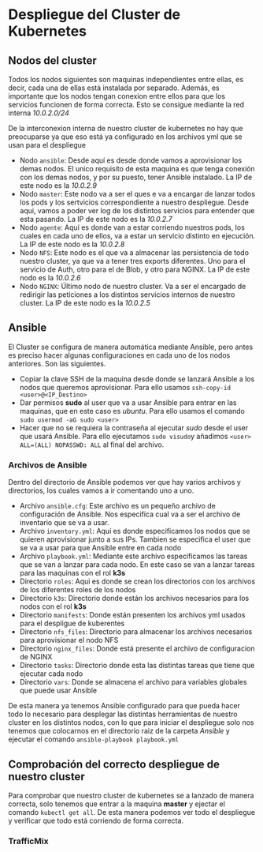 # Despliegue del Cluster de Kubernetes

## Nodos del cluster
Todos los nodos siguientes son maquinas independientes entre ellas, es decir, cada una de ellas está instalada por separado. Además, es importante que los nodos tengan conexion entre ellos para que los servicios funcionen de forma correcta. 
Esto se consigue mediante la red interna  _10.0.2.0/24_

De la interconexion interna de nuestro cluster de kubernetes no hay que preocuparse ya que eso está ya configurado en los archivos yml que se usan para el despliegue

* Nodo ```ansible```: Desde aquí es desde donde vamos a aprovisionar los demas nodos. El unico requisito de esta maquina es que tenga conexión con los demas nodos, y por su puesto, tener Ansible instalado. La IP de este nodo es la _10.0.2.9_
* Nodo ```master```: Este nodo va a ser el ques e va a encargar de lanzar todos los pods y los sertvicios correspondiente a nuestro despliegue. Desde aqui, vamos a poder ver log de los distintos servicios para entender que esta pasando. La IP de este nodo es la _10.0.2.7_
* Nodo ```agente```: Aquí es donde van a estar corriendo nuestros pods, los cuales en cada uno de ellos, va a estar un servicio distinto en ejecución. La IP de este nodo es la _10.0.2.8_
* Nodo ```NFS```: Este nodo es el que va a almacenar las persistencia de todo nuestro cluster, ya que va a tener tres exports diferentes. Uno para el servicio de Auth, otro para el de Blob, y otro para NGINX. La IP de este nodo es la _10.0.2.6_
* Nodo ```NGINX```: Último nodo de nuestro cluster. Va a ser el encargado de redirigir las peticiones a los distintos servicios internos de nuestro cluster.  La IP de este nodo es la _10.0.2.5_

## Ansible
El Cluster se configura de manera automática mediante Ansible, pero antes es preciso hacer algunas configuraciones en cada uno de los nodos anteriores. Son las siguientes.
* Copiar la clave SSH de la maquina desde donde se lanzará Ansible a los nodos que queremos aprovisionar. Para ello usamos ```ssh-copy-id <user>@<IP_Destino>```
* Dar permisos __sudo__ al user que va a usar Ansible para entrar en las maquinas, que en este caso es _ubuntu_. Para ello usamos el comando ```sudo usermod -aG sudo <user>```
* Hacer que no se requiera la contraseña al ejecutar _sudo_ desde el user que usará Ansible. Para ello ejecutamos ```sudo visudo```y añadimos ```<user> ALL=(ALL) NOPASSWD: ALL``` al final del archivo.

### Archivos de Ansible
Dentro del directorio de Ansible podemos ver que hay varios archivos y directorios, los cuales vamos a ir comentando uno a uno.
* Archivo ```ansible.cfg```: Este archivo es un pequeño archivo de configuración de Ansible. Nos especifica cual va a ser el archivo de inventario que se va a usar.
* Archivo ```inventory.yml```: Aquí es donde especificamos los nodos que se quieren aprovisionar junto a sus IPs. Tambien se especifica el user que se va a usar para que Ansible entre en cada nodo
* Archivo ```playbook.yml```: Mediante este archivo especificamos las tareas que se van a lanzar para cada nodo. En este caso se van a lanzar tareas para las maquinas con el rol __k3s__
* Directorio ```roles```: Aqui es donde se crean los directorios con los archivos de los diferentes roles de los nodos
* Directorio ```k3s```: Directorio donde están los archivos necesarios para los nodos con el rol __k3s__
* Directorio ```manifests```: Donde están presenten los archivos yml usados para el despligue de kuberentes
* Directorio ```nfs_files```: Directorio para almacenar los archivos necesarios para aprovisionar el nodo NFS
* Directorio ```nginx_files```: Donde está presente el archivo de configuracion de NGINX
* Directorio ```tasks```: Directorio donde esta las distintas tareas que tiene que ejecutar cada nodo
* Directorio ```vars```: Donde se almacena el archivo para variables globales que puede usar Ansible

De esta manera ya tenemos Ansible configurado para que pueda hacer todo lo necesario para desplegar las distintas herramientas de nuestro cluster en los distintos nodos, con lo que para iniciar el despliegue solo nos tenemos que colocarnos en el
directorio raiz de la carpeta _Ansible_ y ejecutar el comando ```ansible-playbook playbook.yml```

## Comprobación del correcto despliegue de nuestro cluster
Para comprobar que nuestro cluster de kubernetes se a lanzado de manera correcta, solo tenemos que entrar a la maquina __master__ y ejectar el comando ```kubectl get all```. De esta manera podemos ver todo el despliegue y verificar que todo está
corriendo de forma correcta.

### TrafficMix
